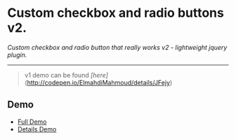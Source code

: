 Custom checkbox and radio buttons v2.
===

*Custom checkbox and radio button that really works v2 - lightweight jquery plugin.*

---
> v1 demo can be found *[here]*(http://codepen.io/ElmahdiMahmoud/details/JFejy)

## Demo

* [Full Demo](http://codepen.io/ElmahdiMahmoud/full/etvzG)
* [Details Demo](http://codepen.io/ElmahdiMahmoud/details/etvzG)
